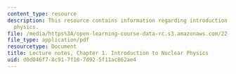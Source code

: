 ```yaml
---
content_type: resource
description: This resource contains information regarding introduction to nuclear
  physics.
file: /media/https%3A/open-learning-course-data-rc.s3.amazonaws.com/22-02-introduction-to-applied-nuclear-physics-spring-2012/d0d046f78c917f107d925f11ac862ae4_MIT22_02S12_lec_ch1.pdf
file_type: application/pdf
resourcetype: Document
title: Lecture notes, Chapter 1. Introduction to Nuclear Physics
uid: d0d046f7-8c91-7f10-7d92-5f11ac862ae4
---
```

